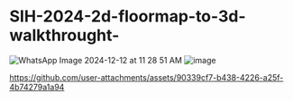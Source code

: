 # SIH-2024-2d-floormap-to-3d-walkthrought-

![WhatsApp Image 2024-12-12 at 11 28 51 AM](https://github.com/user-attachments/assets/0ca205f0-2e4e-4785-b8e7-f1053257335b)
![image](https://github.com/user-attachments/assets/b5f4df48-93ef-42f2-9ab5-1b1823923aa1)




https://github.com/user-attachments/assets/90339cf7-b438-4226-a25f-4b74279a1a94

